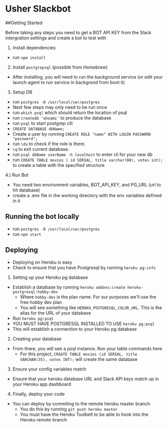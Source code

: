 # Usher Slackbot

##Getting Started

Before taking any steps you need to get a BOT API KEY from the Slack intergration settings and create a bot to test with

1) Install dependencies 
* run `npm install`

2) Install `postgrepsql` (possible from Homebrew)
* After installing, you will need to run the background service (or edit your launch agent to run service in backgrond from boot it)

3) Setup DB
* run `postgres -D /usr/local/var/postgres`
* Next few steps may only need to be run once
* run `which psql` which should return the location of psql
* run `createdb 'whoami'` to produce the database
* run `psql` to start postgrep clli
* `CREATE DATABASE dbName;`
* Create a user by running `CREATE ROLE "name" WITH LOGIN PASSWORD "password";`
* run `\du` to check if the role is there. 
* `\q` to exit current database. 
* run `psql dbName userName -h localhost` to enter cli for your new db
* run `CREATE TABLE movies ( id SERIAL, title varchar(80), votes int);` to create a table with the specified structure

4.) Run Bot
* You need two environment variables, BOT_API_KEY, and PG_URL (url to hit database)
* create a .env file in the working directory with the env variables defined in it

## Running the bot locally
* run `postgres -D /usr/local/var/postgres`
* run `npm start`

## Deploying
* Deploying on Heroku is easy
* Check to ensure that you have Postgresql by running `heroku pg:info`

1) Setting up your Heroku pg database
* Establish a database by running `heroku addons:create heroku-postgresql:hobby-dev` 
	* Where `hobby-dev` is the plan name. For our purposes we'll use the free hobby dev plan
	* You will see something like `HEROKU_POSTGRESQL_COLOR_URL`. This is the alias for the URL of your database
* Run `heroku pg:psql`
* YOU MUST HAVE POSTGRESQL INSTALLED TO USE `heroku pg:psql`
* This will establish a connection to your Heroku pg database

2) Creating your database
* From there, you will see a psql instance. Run your table commands here
	* For this project, `CREATE TABLE movies (id SERIAL, title VARCHAR(35), votes INT);` will create the same database

3) Ensure your config variables match
* Ensure that your heroku database URL and Slack API keys match up in your Heroku app dashboard

4) Finally, deploy your code
* You can deploy by commiting to the remote heroku master branch
	* You do this by running `git push heroku master`
	* You must have the Heroku Toolbelt to be able to hook into the Heroku remote branch